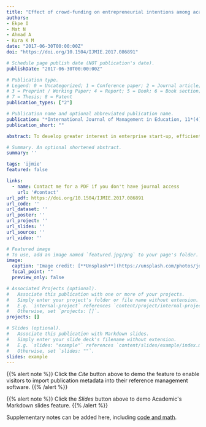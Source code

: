 ```yaml
---
title: "Effect of crowd-funding on entrepreneurial intentions among academic staff of Nigerian universities"
authors:
- Ekpe I
- Mat N
- Ahmad A
- Kura K M
date: "2017-06-30T00:00:00Z"
doi: "https://doi.org/10.1504/IJMIE.2017.086891"

# Schedule page publish date (NOT publication's date).
publishDate: "2017-06-30T00:00:00Z"

# Publication type.
# Legend: 0 = Uncategorized; 1 = Conference paper; 2 = Journal article;
# 3 = Preprint / Working Paper; 4 = Report; 5 = Book; 6 = Book section;
# 7 = Thesis; 8 = Patent
publication_types: ["2"]

# Publication name and optional abbreviated publication name.
publication: "*International Journal of Management in Education, 11*(4), 367-380"
publication_short: ""

abstract: To develop greater interest in enterprise start-up, efficient corporate management among adults and effective enterprise finance strategy among policy-makers,this study was conducted to examine the level of awareness of crowd-funding model and its effect on entrepreneurial intentions among Nigerian university lecturers. With a survey, data were collected from 217 lecturers at three universities in north, east and west regions of Nigeria. Employing descriptive statistics and partial least square (Smart PLS-SEM) methods, data were analysed. Among others, we found that most of the lecturers were not aware of crowd-funding as a novel model for enterprise financing. We also discovered that crowd-funding has a significant positive relationship with entrepreneurial intentions. Therefore, it was recommended that the government and university management should draft appropriate strategies (e.g. inclusion in syllabus) that will engender greater awareness and adoption of crowd-funding, especially among entrepreneurial educators and students, for enterprise creation and development in the country.

# Summary. An optional shortened abstract.
summary: ''

tags: 'ijmie'
featured: false

links:
  - name: Contact me for a PDF if you don't have journal access
    url: '#contact'
url_pdf: https://doi.org/10.1504/IJMIE.2017.086891
url_code: ''
url_dataset: ''
url_poster: ''
url_project: ''
url_slides: ''
url_source: ''
url_video: ''

# Featured image
# To use, add an image named `featured.jpg/png` to your page's folder. 
image:
  caption: 'Image credit: [**Unsplash**](https://unsplash.com/photos/jdD8gXaTZsc)'
  focal_point: ""
  preview_only: false

# Associated Projects (optional).
#   Associate this publication with one or more of your projects.
#   Simply enter your project's folder or file name without extension.
#   E.g. `internal-project` references `content/project/internal-project/index.md`.
#   Otherwise, set `projects: []`.
projects: []

# Slides (optional).
#   Associate this publication with Markdown slides.
#   Simply enter your slide deck's filename without extension.
#   E.g. `slides: "example"` references `content/slides/example/index.md`.
#   Otherwise, set `slides: ""`.
slides: example
---
```


{{% alert note %}}
Click the *Cite* button above to demo the feature to enable visitors to import publication metadata into their reference management software.
{{% /alert %}}

{{% alert note %}}
Click the *Slides* button above to demo Academic's Markdown slides feature.
{{% /alert %}}

Supplementary notes can be added here, including [code and math](https://sourcethemes.com/academic/docs/writing-markdown-latex/).
